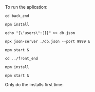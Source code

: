 To run the aplication:

`cd back_end`

`npm install`

`echo "{\"users\":[]}" >> db.json`

`npx json-server ./db.json --port 9999 &`

`npm start &`

`cd ../front_end`

`npm install`

`npm start &`

Only do the installs first time.